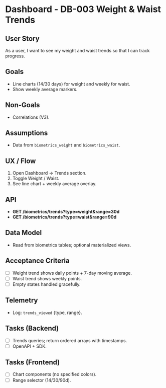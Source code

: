 # Dashboard - DB-003 Weight & Waist Trends

## User Story

As a user, I want to see my weight and waist trends so that I can track progress.

## Goals

- Line charts (14/30 days) for weight and weekly for waist.
- Show weekly average markers.

## Non-Goals

- Correlations (V3).

## Assumptions

- Data from `biometrics_weight` and `biometrics_waist`.

## UX / Flow

1. Open Dashboard → Trends section.
2. Toggle Weight / Waist.
3. See line chart + weekly average overlay.

## API

- **GET /biometrics/trends?type=weight&range=30d**
- **GET /biometrics/trends?type=waist&range=90d**

## Data Model

- Read from biometrics tables; optional materialized views.

## Acceptance Criteria

- [ ] Weight trend shows daily points + 7-day moving average.
- [ ] Waist trend shows weekly points.
- [ ] Empty states handled gracefully.

## Telemetry

- Log: `trends_viewed` {type, range}.

## Tasks (Backend)

- [ ] Trends queries; return ordered arrays with timestamps.
- [ ] OpenAPI + SDK.

## Tasks (Frontend)

- [ ] Chart components (no specified colors).
- [ ] Range selector (14/30/90d).

